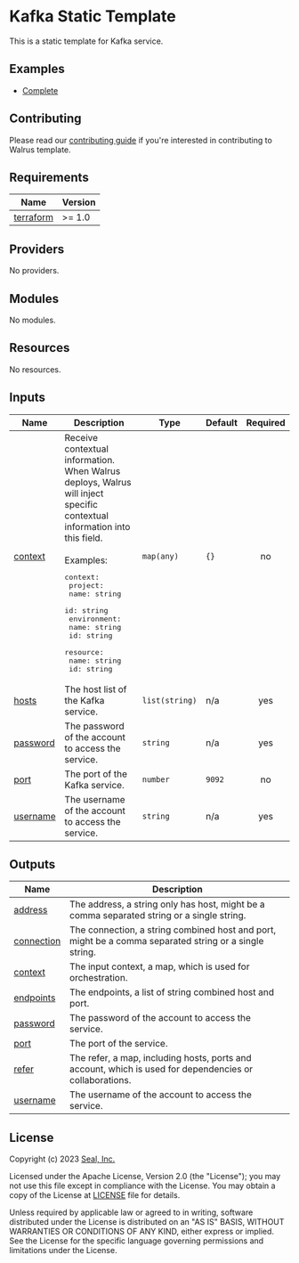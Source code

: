 # Kafka Static Template

This is a static template for Kafka service.

## Examples

- [Complete](./examples/complete)

## Contributing

Please read our [contributing guide](./docs/CONTRIBUTING.md) if you're interested in contributing to Walrus template.

<!-- BEGIN_TF_DOCS -->
## Requirements

| Name | Version |
|------|---------|
| <a name="requirement_terraform"></a> [terraform](#requirement\_terraform) | >= 1.0 |

## Providers

No providers.

## Modules

No modules.

## Resources

No resources.

## Inputs

| Name | Description | Type | Default | Required |
|------|-------------|------|---------|:--------:|
| <a name="input_context"></a> [context](#input\_context) | Receive contextual information. When Walrus deploys, Walrus will inject specific contextual information into this field.<br><br>Examples:<pre>context:<br>  project:<br>    name: string<br>    id: string<br>  environment:<br>    name: string<br>    id: string<br>  resource:<br>    name: string<br>    id: string</pre> | `map(any)` | `{}` | no |
| <a name="input_hosts"></a> [hosts](#input\_hosts) | The host list of the Kafka service. | `list(string)` | n/a | yes |
| <a name="input_password"></a> [password](#input\_password) | The password of the account to access the service. | `string` | n/a | yes |
| <a name="input_port"></a> [port](#input\_port) | The port of the Kafka service. | `number` | `9092` | no |
| <a name="input_username"></a> [username](#input\_username) | The username of the account to access the service. | `string` | n/a | yes |

## Outputs

| Name | Description |
|------|-------------|
| <a name="output_address"></a> [address](#output\_address) | The address, a string only has host, might be a comma separated string or a single string. |
| <a name="output_connection"></a> [connection](#output\_connection) | The connection, a string combined host and port, might be a comma separated string or a single string. |
| <a name="output_context"></a> [context](#output\_context) | The input context, a map, which is used for orchestration. |
| <a name="output_endpoints"></a> [endpoints](#output\_endpoints) | The endpoints, a list of string combined host and port. |
| <a name="output_password"></a> [password](#output\_password) | The password of the account to access the service. |
| <a name="output_port"></a> [port](#output\_port) | The port of the service. |
| <a name="output_refer"></a> [refer](#output\_refer) | The refer, a map, including hosts, ports and account, which is used for dependencies or collaborations. |
| <a name="output_username"></a> [username](#output\_username) | The username of the account to access the service. |
<!-- END_TF_DOCS -->

## License

Copyright (c) 2023 [Seal, Inc.](https://seal.io)

Licensed under the Apache License, Version 2.0 (the "License");
you may not use this file except in compliance with the License.
You may obtain a copy of the License at [LICENSE](./LICENSE) file for details.

Unless required by applicable law or agreed to in writing, software
distributed under the License is distributed on an "AS IS" BASIS,
WITHOUT WARRANTIES OR CONDITIONS OF ANY KIND, either express or implied.
See the License for the specific language governing permissions and
limitations under the License.
